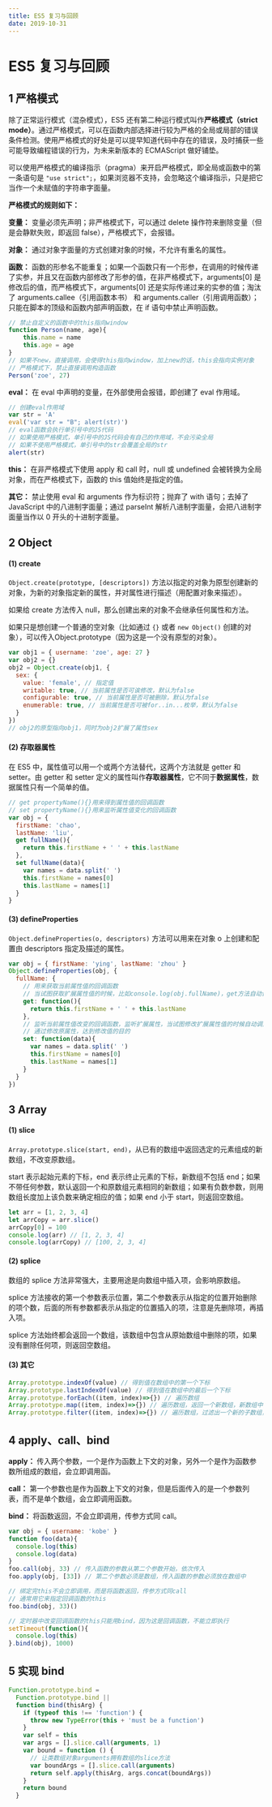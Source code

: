 ```yaml
---
title: ES5 复习与回顾
date: 2019-10-31
---
```


# ES5 复习与回顾

## 1 严格模式

除了正常运行模式（混杂模式），ES5 还有第二种运行模式叫作**严格模式（strict mode）**。通过严格模式，可以在函数内部选择进行较为严格的全局或局部的错误条件检测。使用严格模式的好处是可以提早知道代码中存在的错误，及时捕获一些可能导致编程错误的行为，为未来新版本的 ECMAScript 做好铺垫。  

可以使用严格模式的编译指示（pragma）来开启严格模式，即全局或函数中的第一条语句是 `"use strict";`，如果浏览器不支持，会忽略这个编译指示，只是把它当作一个未赋值的字符串字面量。

**严格模式的规则如下：**

**变量：** 变量必须先声明；非严格模式下，可以通过 delete 操作符来删除变量（但是会静默失败，即返回 false），严格模式下，会报错。

**对象：** 通过对象字面量的方式创建对象的时候，不允许有重名的属性。

**函数：** 函数的形参名不能重复；如果一个函数只有一个形参，在调用的时候传递了实参，并且又在函数内部修改了形参的值，在非严格模式下，arguments[0] 是修改后的值，而严格模式下，arguments[0] 还是实际传递过来的实参的值；淘汰了 arguments.callee（引用函数本书） 和 arguments.caller（引用调用函数）；只能在脚本的顶级和函数内部声明函数，在 if 语句中禁止声明函数。

```javascript
// 禁止自定义的函数中的this指向window
function Person(name, age){
    this.name = name
    this.age = age
}
// 如果不new，直接调用，会使得this指向window，加上new的话，this会指向实例对象
// 严格模式下，禁止直接调用构造函数
Person('zoe', 27)  
```

**eval：** 在 eval 中声明的变量，在外部使用会报错，即创建了 eval 作用域。

```javascript
// 创建eval作用域
var str = 'A'
eval('var str = "B"; alert(str)')
// eval函数会执行单引号中的JS代码
// 如果使用严格模式，单引号中的JS代码会有自己的作用域，不会污染全局
// 如果不使用严格模式，单引号中的str会覆盖全局的str
alert(str)
```

**this：** 在非严格模式下使用 apply 和 call 时，null 或 undefined 会被转换为全局对象，而在严格模式下，函数的 this 值始终是指定的值。

**其它：** 禁止使用 eval 和 arguments 作为标识符；抛弃了 with 语句；去掉了 JavaScript 中的八进制字面量；通过 parseInt 解析八进制字面量，会把八进制字面量当作以 0 开头的十进制字面量。

## 2 Object

#### (1) create

`Object.create(prototype, [descriptors])` 方法以指定的对象为原型创建新的对象，为新的对象指定新的属性，并对属性进行描述（用配置对象来描述）。

如果给 create 方法传入 null，那么创建出来的对象不会继承任何属性和方法。

如果只是想创建一个普通的空对象（比如通过 `{}` 或者 `new Object()` 创建的对象），可以传入Object.prototype（因为这是一个没有原型的对象）。

```javascript
var obj1 = { username: 'zoe', age: 27 }
var obj2 = {}
obj2 = Object.create(obj1, {
  sex: {
    value: 'female', // 指定值
    writable: true, // 当前属性是否可诶修改，默认为false
    configurable: true, // 当前属性是否可被删除，默认为false
    enumerable: true, // 当前属性是否可被for..in...枚举，默认为false
  }
})
// obj2的原型指向obj1，同时为obj2扩展了属性sex
```

#### (2) 存取器属性

在 ES5 中，属性值可以用一个或两个方法替代，这两个方法就是 getter 和 setter。由 getter 和 setter 定义的属性叫作**存取器属性**，它不同于**数据属性**，数据属性只有一个简单的值。

```javascript
// get propertyName(){}用来得到属性值的回调函数
// set propertyName(){}用来监听属性值变化的回调函数
var obj = {
  firstName: 'chao',
  lastName: 'liu',
  get fullName(){
    return this.firstName + ' ' + this.lastName
  },
  set fullName(data){
    var names = data.split(' ')
    this.firstName = names[0]
    this.lastName = names[1]
  }
}
```

#### (3) defineProperties

 `Object.defineProperties(o, descriptors)` 方法可以用来在对象 o 上创建和配置由 descriptors 指定及描述的属性。

```javascript
var obj = { firstName: 'ying', lastName: 'zhou' }
Object.defineProperties(obj, {
  fullName: {
    // 用来获取当前属性值的回调函数
    // 当试图获取扩展属性值的时候，比如console.log(obj.fullName)，get方法自动调用
    get: function(){
      return this.firstName + ' ' + this.lastName
    },
    // 监听当前属性值改变的回调函数，监听扩展属性，当试图修改扩展属性值的时候自动调用，会把修改的值作为实参注入到set函数
    // 通过修改原属性，达到修改值的目的
    set: function(data){
      var names = data.split(' ')
      this.firstName = names[0]
      this.lastName = names[1]
    }
  }
})
```

## 3 Array

#### (1) slice

`Array.prototype.slice(start, end)`，从已有的数组中返回选定的元素组成的新数组，不改变原数组。

start 表示起始元素的下标，end 表示终止元素的下标，新数组不包括 end；如果不带任何参数，默认返回一个和原数组元素相同的新数组；如果有负数参数，则用数组长度加上该负数来确定相应的值；如果 end 小于 start，则返回空数组。

```javascript
let arr = [1, 2, 3, 4]
let arrCopy = arr.slice()
arrCopy[0] = 100
console.log(arr) // [1, 2, 3, 4]
console.log(arrCopy) // [100, 2, 3, 4]
```

#### (2) splice

数组的 splice 方法非常强大，主要用途是向数组中插入项，会影响原数组。

splice 方法接收的第一个参数表示位置，第二个参数表示从指定的位置开始删除的项个数，后面的所有参数都表示从指定的位置插入的项，注意是先删除项，再插入项。

splice 方法始终都会返回一个数组，该数组中包含从原始数组中删除的项，如果没有删除任何项，则返回空数组。

#### (3) 其它

```javascript
Array.prototype.indexOf(value) // 得到值在数组中的第一个下标
Array.prototype.lastIndexOf(value) // 得到值在数组中的最后一个下标
Array.prototype.forEach((item, index)=>{}) // 遍历数组
Array.prototype.map((item, index)=>{}) // 遍历数组，返回一个新数组，新数组中的元素经过了加工
Array.prototype.filter((item, index)=>{}) // 遍历数组，过滤出一个新的子数组，子新数组中的元素满足return的条件
```

## 4 apply、call、bind

**apply：** 传入两个参数，一个是作为函数上下文的对象，另外一个是作为函数参数所组成的数组，会立即调用函。

**call：** 第一个参数也是作为函数上下文的对象，但是后面传入的是一个参数列表，而不是单个数组，会立即调用函数。

**bind：** 将函数返回，不会立即调用，传参方式同 call。

```javascript
var obj = { username: 'kobe' }
function foo(data){
  console.log(this)
  console.log(data)
}
foo.call(obj, 33) // 传入函数的参数从第二个参数开始，依次传入
foo.apply(obj, [33]) // 第二个参数必须是数组，传入函数的参数必须放在数组中

// 绑定完this不会立即调用，而是将函数返回，传参方式同call
// 通常用它来指定回调函数的this
foo.bind(obj, 33)()

// 定时器中改变回调函数的this只能用bind，因为这是回调函数，不能立即执行
setTimeout(function(){
  console.log(this)
}.bind(obj), 1000)
```

## 5 实现 bind

```javascript
Function.prototype.bind =
  Function.prototype.bind ||
  function bind(thisArg) {
    if (typeof this !== 'function') {
      throw new TypeError(this + 'must be a function')
    }
    var self = this
    var args = [].slice.call(arguments, 1)
    var bound = function () {
      // 让类数组对象arguments拥有数组的slice方法
      var boundArgs = [].slice.call(arguments)
      return self.apply(thisArg, args.concat(boundArgs))
    }
    return bound
  }
```
